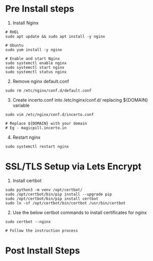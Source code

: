 # Pre Install steps

1. Install Nginx
```
# RHEL
sudo apt update && sudo apt install -y nginx

# Ubuntu
sudo yum install -y nginx

# Enable and start Nginx
sudo systemctl enable nginx
sudo systemctl start nginx
sudo systemctl status nginx
```

2. Remove nginx default.conf
```
sudo rm /etc/nginx/conf.d/default.conf
```

3. Create incerto.conf into /etc/nginx/conf.d/ replacing ${DOMAIN} variable
```
sudo vim /etc/nginx/conf.d/incerto.conf

# Replace ${DOMAIN} with your domain 
# Eg - magicpill.incerto.in
```

4. Restart nginx
```
sudo systemctl restart nginx
```

# SSL/TLS Setup via Lets Encrypt

1. Install certbot
```
sudo python3 -m venv /opt/certbot/
sudo /opt/certbot/bin/pip install --upgrade pip
sudo /opt/certbot/bin/pip install certbot
sudo ln -sf /opt/certbot/bin/certbot /usr/bin/certbot
```

2. Use the below certbot commands to install certificates for nginx
```
sudo certbot --nginx

# Follow the instruction process
```

# Post Install Steps

